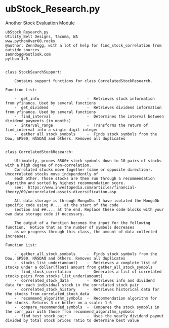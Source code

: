 # ubStock_Research.py
Another Stock Evaluation Module

    ubStock_Research.py
    Utility_Belt Designs, Tacoma, WA
    www.pythonOver60.rocks
    @author: ZennDogg, with a lot of help for find_stock_correlation from outside sources
    zenndogg@outlook.com
    python 3.9.
    
    
    class StockSearchSupport:
    
        Contains support functions for class CorrelatedStockResearch.
    
    Function List:
    
        -  get_info                     -  Retrieves stock information from yfinance. Used by several functions
        -  get_dividend                 -  Retrieves dividend information from yfinance. Used by several functions
        -  find_interval                -  Determines the interval between dividend payments (in months)
        -  interval_range               -  Transforms the return of find_interval into a single digit integer
        -  gather_all_stock_symbols     -  Finds stock symbols from the Dow, SP500, NASDAQ and others. Removes all duplicates

    
    class CorrelatedStockResearch:

        Ultimately, prunes 8500+ stock symbols down to 10 pairs of stocks with a high degree of non-correlation.
        Corrolated stocks move together (same or opposite direction). Uncorrolated stocks move independently of
        each other. Those stocks are then run through a recommendation algorithm and sorted by highest recommendation score.
        see:  https://www.investopedia.com/articles/financial-theory/09/uncorrelated-assets-diversification.asp

        All data storage is through MongoDb. I have isolated the MongoDb specific code using #.... at the start of the code
        section and ##.... at the end. Replace these code blocks with your own data storage code if necessary.

        The output of a function becomes the input for the following function.  Notice that as the number of symbols decreases 
        as we progress through this class, the amount of data collected increases.

    Function List:

        -  gather_all_stock_symbols     -  Finds stock symbols from the Dow, SP500, NASDAQ and others. Removes all duplicates
        -  stocks_list_under(amount)    -  Retrieves a complete list of stocks under a dollar(float) amount from gather_all_stock_symbols
        -  find_stock_correlation       -  Generates a list of correlated stocks pairs from stocks_list_under(amount)
        -  correlated_stock_data        -  Retrieves info and dividend data for each individual stock in the correlated stock pair
        -  correlated_stock_history     -  Retrieves historical data for the stocks from correlated_stock_data
        -  recommend_algorithm_symbols  -  Recommendation algorithm for the stocks. Returns 3 or better on a scale: 1-6
        -  compare_recommended_symbols  -  Compares the stock symbols in the corr_pair with those from recommend_algorithm_symbols
        -  find_best_stock_pair         -  Uses the yearly dividend payout divided by total stock prices ratio to determine best value
       
